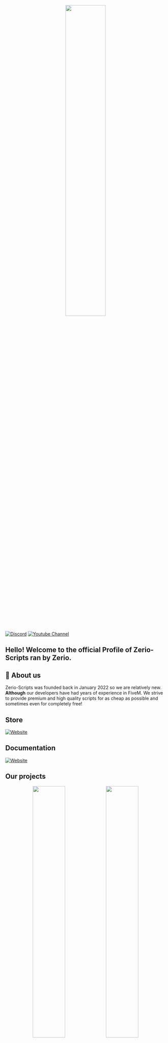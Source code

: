 <p align="center">
  <img src="https://user-images.githubusercontent.com/54480523/178153052-8e4b550c-9b2b-4d3d-9f44-083fe9cf6552.jpg" width="50%">
</p>

[![Discord](https://img.shields.io/discord/931629164656734238?style=for-the-badge&label=Discord%20Server)](http://discord.zerio-scripts.com)
[![Youtube Channel](https://img.shields.io/youtube/channel/subscribers/UCPXxRNLLgvNpjvGHHMMYxmQ?logo=youtube&logoColor=red&style=for-the-badge)](https://youtube.com/c/Zerio)

## Hello! Welcome to the official Profile of Zerio-Scripts ran by Zerio.

## 🤔 About us
Zerio-Scripts was founded back in January 2022 so we are relatively new.
**Although** our developers have had years of experience in FiveM.
We strive to provide premium and high quality scripts for as cheap 
as possible and sometimes even for completely free!

## Store
[![Website](https://img.shields.io/website?label=store.zerio-scripts.com&style=for-the-badge&url=https%3A%2F%2Fstore.zerio-scripts.com)](https://store.zerio-scripts.com)

## Documentation
[![Website](https://img.shields.io/website?label=docs.zerio-scripts.com&style=for-the-badge&url=https%3A%2F%2Fdocs.zerio-scripts.com)](https://docs.zerio-scripts.com)

## Our projects
<div align="center">
  <a target="_blank" href="https://github.com/Zerio-Scripts/zerio-bcs-heist"><img width="45%" src="https://cdn.discordapp.com/attachments/934470871333105674/995730158172516532/zerio-bcs-heist.png"></a>
  <a target="_blank" href="https://github.com/Zerio-Scripts/zerio-proximityprompt"><img width="45%" src="https://cdn.discordapp.com/attachments/934470871333105674/995729924386209852/zerio-proximityprompt.png"></a>
  <a target="_blank" href="https://github.com/Zerio-Scripts/zerio-progressbars"><img width="45%" src="https://cdn.discordapp.com/attachments/934470871333105674/995729924746911784/zerio-progressbar.png"></a>
  <a target="_blank" href="https://github.com/Zerio-Scripts/zerio-activitybox"><img width="45%" src="https://cdn.discordapp.com/attachments/934470871333105674/998729033695121468/zerio-activitytext.png"></a>
  <a target="_blank" href="https://github.com/Zerio-Scripts/zerio-jobcenter"><img width="45%" src="https://cdn.discordapp.com/attachments/934470871333105674/995729925275402342/zerio-jobcenter.png"></a>
</div>
